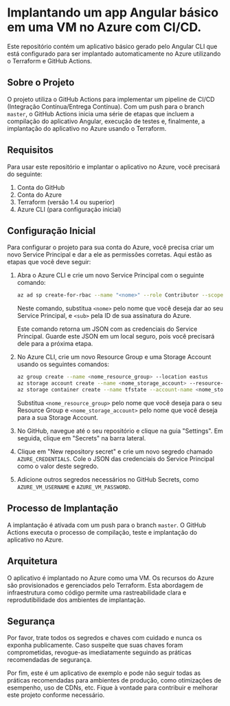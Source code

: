 # Implantando um app Angular básico em uma VM no Azure com CI/CD.

Este repositório contém um aplicativo básico gerado pelo Angular CLI que está configurado para ser implantado automaticamente no Azure utilizando o Terraform e GitHub Actions.

## Sobre o Projeto

O projeto utiliza o GitHub Actions para implementar um pipeline de CI/CD (Integração Contínua/Entrega Contínua). Com um push para o branch `master`, o GitHub Actions inicia uma série de etapas que incluem a compilação do aplicativo Angular, execução de testes e, finalmente, a implantação do aplicativo no Azure usando o Terraform.

## Requisitos

Para usar este repositório e implantar o aplicativo no Azure, você precisará do seguinte:

1. Conta do GitHub
2. Conta do Azure
3. Terraform (versão 1.4 ou superior)
4. Azure CLI (para configuração inicial)

## Configuração Inicial

Para configurar o projeto para sua conta do Azure, você precisa criar um novo Service Principal e dar a ele as permissões corretas. Aqui estão as etapas que você deve seguir:

1. Abra o Azure CLI e crie um novo Service Principal com o seguinte comando:

    ```bash
    az ad sp create-for-rbac --name "<nome>" --role Contributor --scopes /subscriptions/<sub> --sdk-auth
    ```

    Neste comando, substitua `<nome>` pelo nome que você deseja dar ao seu Service Principal, e `<sub>` pela ID de sua assinatura do Azure.

    Este comando retorna um JSON com as credenciais do Service Principal. Guarde este JSON em um local seguro, pois você precisará dele para a próxima etapa.

2. No Azure CLI, crie um novo Resource Group e uma Storage Account usando os seguintes comandos:

    ```bash
    az group create --name <nome_resource_group> --location eastus
    az storage account create --name <nome_storage_account> --resource-group <nome_resource_group> --location eastus --sku Standard_LRS
    az storage container create --name tfstate --account-name <nome_storage_account>
    ```

    Substitua `<nome_resource_group>` pelo nome que você deseja para o seu Resource Group e `<nome_storage_account>` pelo nome que você deseja para a sua Storage Account.

3. No GitHub, navegue até o seu repositório e clique na guia "Settings". Em seguida, clique em "Secrets" na barra lateral.

4. Clique em "New repository secret" e crie um novo segredo chamado `AZURE_CREDENTIALS`. Cole o JSON das credenciais do Service Principal como o valor deste segredo.

5. Adicione outros segredos necessários no GitHub Secrets, como `AZURE_VM_USERNAME` e `AZURE_VM_PASSWORD`.

## Processo de Implantação

A implantação é ativada com um push para o branch `master`. O GitHub Actions executa o processo de compilação, teste e implantação do aplicativo no Azure.

## Arquitetura

O aplicativo é implantado no Azure como uma VM. Os recursos do Azure são provisionados e gerenciados pelo Terraform. Esta abordagem de infraestrutura como código permite uma rastreabilidade clara e reprodutibilidade dos ambientes de implantação.

## Segurança

Por favor, trate todos os segredos e chaves com cuidado e nunca os exponha publicamente. Caso suspeite que suas chaves foram comprometidas, revogue-as imediatamente seguindo as práticas recomendadas de segurança.

Por fim, este é um aplicativo de exemplo e pode não seguir todas as práticas recomendadas para ambientes de produção, como otimizações de esempenho, uso de CDNs, etc. Fique à vontade para contribuir e melhorar este projeto conforme necessário.